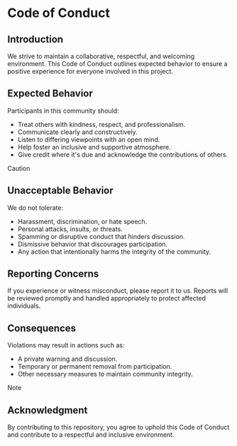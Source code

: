 # Code of Conduct

## Introduction
We strive to maintain a collaborative, respectful, and welcoming environment. This Code of Conduct outlines expected behavior to ensure a positive experience for everyone involved in this project.

## Expected Behavior
Participants in this community should:
- Treat others with kindness, respect, and professionalism.
- Communicate clearly and constructively.
- Listen to differing viewpoints with an open mind.
- Help foster an inclusive and supportive atmosphere.
- Give credit where it's due and acknowledge the contributions of others.

> [!CAUTION]
> ## Unacceptable Behavior
> We do not tolerate:
> - Harassment, discrimination, or hate speech.
> - Personal attacks, insults, or threats.
> - Spamming or disruptive conduct that hinders discussion.
> - Dismissive behavior that discourages participation.
> - Any action that intentionally harms the integrity of the community.

## Reporting Concerns
If you experience or witness misconduct, please report it to us. Reports will be reviewed promptly and handled appropriately to protect affected individuals.

## Consequences
Violations may result in actions such as:
- A private warning and discussion.
- Temporary or permanent removal from participation.
- Other necessary measures to maintain community integrity.

> [!NOTE]
> ## Acknowledgment
> By contributing to this repository, you agree to uphold this Code of Conduct and contribute to a respectful and inclusive environment.
